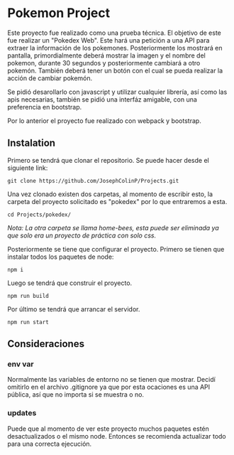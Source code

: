 # Pokemon Project

Este proyecto fue realizado como una prueba técnica. El objetivo de este fue realizar un "Pokedex Web". Este hará una petición a una API para extraer la información de los pokemones. Posteriormente los mostrará en pantalla, primordialmente deberá mostrar la imagen y el nombre del pokemon, durante 30 segundos y posteriormente cambiará a otro pokemón. También deberá tener un botón con el cual se pueda realizar la acción de cambiar pokemón.

Se pidió desarollarlo con javascript y utilizar cualquier librería, así como las apis necesarias, también se pidió una interfáz amigable, con una preferencia en bootstrap.

Por lo anterior el proyecto fue realizado con webpack y bootstrap.

## Instalation

Primero se tendrá que clonar el repositorio. Se puede hacer desde el siguiente link:

```
git clone https://github.com/JosephColinP/Projects.git
```


Una vez clonado existen dos carpetas, al momento de escribir esto, la carpeta del proyecto solicitado es "pokedex" por lo que entraremos a esta. 

```
cd Projects/pokedex/
```

*Nota: La otra carpeta se llama home-bees, esta puede ser eliminada ya que solo era un proyecto de práctica con solo css.*


Posteriormente se tiene que configurar el proyecto. Primero se tienen que instalar todos los paquetes de node:

```
npm i
```


Luego se tendrá que construir el proyecto.

```
npm run build
```


Por último se tendrá que arrancar el servidor.

```
npm run start
```


## Consideraciones


### env var

Normalmente las variables de entorno no se tienen que mostrar. Decidí omitirlo en el archivo .gitignore ya que por esta ocaciones es una API pública, así que no importa si se muestra o no.


### updates

Puede que al momento de ver este proyecto muchos paquetes estén desactualizados o el mismo node. Entonces se recomienda actualizar todo para una correcta ejecución.


